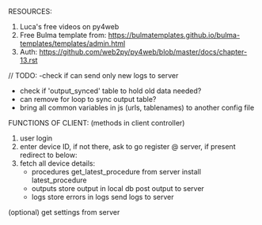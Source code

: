 RESOURCES:

1. Luca's free videos on py4web
2. Free Bulma template from: https://bulmatemplates.github.io/bulma-templates/templates/admin.html
3. Auth: https://github.com/web2py/py4web/blob/master/docs/chapter-13.rst


// TODO:
-check if can send only new logs to server
- check if 'output_synced' table to hold old data needed?
- can remove for loop to sync output table?
- bring all common variables in js (urls, tablenames) to another config file 
<!-- <script>    
    let fetch_device_url = "[[=XML(fetch_device_url)]]";
</script> -->

FUNCTIONS OF CLIENT:
(methods in client controller)

1. user login
2. enter device ID, if not there, ask to go register @ server, if present redirect to below:
3. fetch all device details: 
    - procedures
            get_latest_procedure from server
            install latest_procedure
    - outputs
            store output in local db
            post output to server
    - logs 
            store errors in logs
            send logs to server


(optional)
get settings from server
